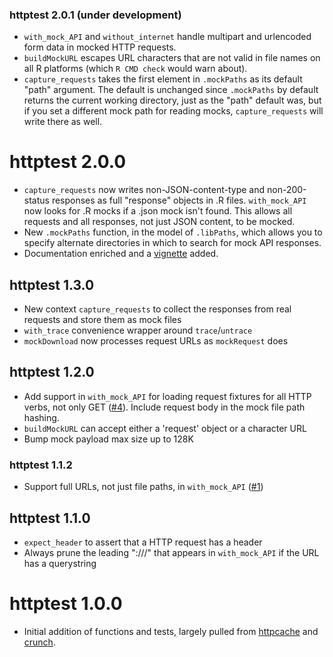 ### httptest 2.0.1 (under development)
* `with_mock_API` and `without_internet` handle multipart and urlencoded form data in mocked HTTP requests.
* `buildMockURL` escapes URL characters that are not valid in file names on all R platforms (which `R CMD check` would warn about).
* `capture_requests` takes the first element in `.mockPaths` as its default "path" argument. The default is unchanged since `.mockPaths` by default returns the current working directory, just as the "path" default was, but if you set a different mock path for reading mocks, `capture_requests` will write there as well.

# httptest 2.0.0
* `capture_requests` now writes non-JSON-content-type and non-200-status responses as full "response" objects in .R files. `with_mock_API` now looks for .R mocks if a .json mock isn't found. This allows all requests and all responses, not just JSON content, to be mocked.
* New `.mockPaths` function, in the model of `.libPaths`, which allows you to specify alternate directories in which to search for mock API responses.
* Documentation enriched and a [vignette](https://github.com/nealrichardson/httptest/blob/master/inst/doc/httptest.md) added.

## httptest 1.3.0
* New context `capture_requests` to collect the responses from real requests and store them as mock files
* `with_trace` convenience wrapper around `trace`/`untrace`
* `mockDownload` now processes request URLs as `mockRequest` does

## httptest 1.2.0
* Add support in `with_mock_API` for loading request fixtures for all HTTP verbs, not only GET ([#4](https://github.com/nealrichardson/httptest/pull/4)). Include request body in the mock file path hashing.
* `buildMockURL` can accept either a 'request' object or a character URL
* Bump mock payload max size up to 128K

### httptest 1.1.2
* Support full URLs, not just file paths, in `with_mock_API` ([#1](https://github.com/nealrichardson/httptest/issues/1))

## httptest 1.1.0

* `expect_header` to assert that a HTTP request has a header
* Always prune the leading ":///" that appears in `with_mock_API` if the URL has a querystring

# httptest 1.0.0

* Initial addition of functions and tests, largely pulled from [httpcache](https://github.com/nealrichardson/httpcache) and [crunch](https://github.com/Crunch-io/rcrunch).
